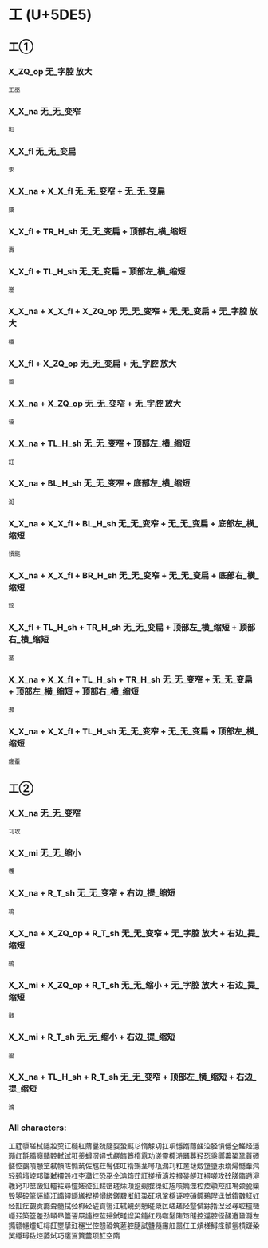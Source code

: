 # 工 (U+5DE5) 

## 工①

### X_ZQ_op 无_字腔 放大
`工巫`

### X_X_na 无_无_变窄
`羾`

### X_X_fl 无_无_变扁
`汞`

### X_X_na + X_X_fl 无_无_变窄 + 无_无_变扁
`櫽`

### X_X_fl + TR_H_sh 无_无_变扁 + 顶部右_横_缩短
`壽`

### X_X_fl + TL_H_sh 无_无_变扁 + 顶部左_横_缩短
`嵳`

### X_X_na + X_X_fl + X_ZQ_op 无_无_变窄 + 无_无_变扁 + 无_字腔 放大
`䄥`

### X_X_fl + X_ZQ_op 无_无_变扁 + 无_字腔 放大
`䉹`

### X_X_na + X_ZQ_op 无_无_变窄 + 无_字腔 放大
`诬`

### X_X_na + TL_H_sh 无_无_变窄 + 顶部左_横_缩短
`訌`

### X_X_na + BL_H_sh 无_无_变窄 + 底部左_横_缩短
`渱`

### X_X_na + X_X_fl + BL_H_sh 无_无_变窄 + 无_无_变扁 + 底部左_横_缩短
`愩䫹`

### X_X_na + X_X_fl + BR_H_sh 无_无_变窄 + 无_无_变扁 + 底部右_横_缩短
`䆪`

### X_X_fl + TL_H_sh + TR_H_sh 无_无_变扁 + 顶部左_横_缩短 + 顶部右_横_缩短
`茎`

### X_X_na + X_X_fl + TL_H_sh + TR_H_sh 无_无_变窄 + 无_无_变扁 + 顶部左_横_缩短 + 顶部右_横_缩短
`灨`

### X_X_na + X_X_fl + TL_H_sh 无_无_变窄 + 无_无_变扁 + 顶部左_横_缩短
`瘥䡨`

## 工②

### X_X_na 无_无_变窄
`㓚攻`

### X_X_mi 无_无_缩小
`彠`

### X_X_na + R_T_sh 无_无_变窄 + 右边_提_缩短
`䲨`

### X_X_na + X_ZQ_op + R_T_sh 无_无_变窄 + 无_字腔 放大 + 右边_提_缩短
`鵐`

### X_X_mi + X_ZQ_op + R_T_sh 无_无_缩小 + 无_字腔 放大 + 右边_提_缩短
`䰱`

### X_X_mi + R_T_sh 无_无_缩小 + 右边_提_缩短
`銎`

### X_X_na + TL_H_sh + R_T_sh 无_无_变窄 + 顶部左_横_缩短 + 右边_提_缩短
`鴻`

### All characters:
工葒隳䁟栻隱㸜巭讧㰐紅䔺䥣巯隨㚽蛩䫹㣉惰觨㓛扛項懚媠蘟鹾涳胫愩㒚㒰䱹烃濦瓍屸毻䝐癮贛鞚軾试羾㷢蟳滘㜦式鹺䭉簭楕慐功溠靈橢㳩㔶蕁羟㤍㥯鄩齹䅃㧬䔈䂵髊悾䴒嗊戇笁弒幊咗憜茿佐䆪荭鬌傞叿䙃鵼茎噚瓨鴻㓚䉺嵳䕢燬墯墮汞㻟燖㦩䡨鸿轻鹀堶崆邛櫽弑䄥㲁杠杢灨灴恐巫仝㴂笻茳訌搓摃㵦埪撏銎艖玒襑嗟攻砼䐤䯝䢫潯彠窍卭筮譭釭䡿袏尋㦭嫅谾䜫䴾嶞瑳㶹澒跫觋㭀㮪虹㝾唝嫷澨䅝㾤䫮羫肛䲨颈㼦㯐毁曌硿篫誣鰖冮䜏鐞䭡㞉揑褨憳縒鎈㿷渱魟㠫矼巩鞏檼诬啌碽䲊鵐隉迳恜䤻䰱䑭妅经㠮疘䚖贡讔聓髓拭弪桏硁磋貢䜐江轼覡刭戅暛檃匞嵯䟀陉毉侙銾㨊湼泾㝷聜欞檓嶾㠭築箜差劲䁰昻䉹䛒㞡䜔椌莁攳鉽㽨䛼巬䥦红昮噬䰈隓筇䑘控遾腔径醝遀䡗㶏左撱赣㡥爧缸樳䪦瞾㧭豇穩㞬倥戆䂬筑蒫躻膸試䀍瀡䨸舡噐仜工熕槎鱘痉贑氢槓蹉䊄㠬䌥璕䦈焢蒆烒巧瘥䲾篢䖅项䞑空隋
